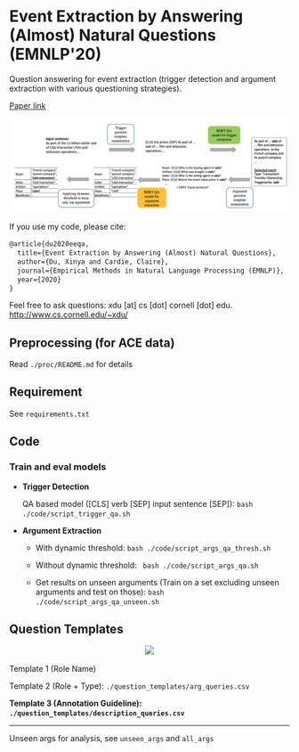 # Event Extraction by Answering (Almost) Natural Questions (EMNLP'20)

Question answering for event extraction (trigger detection and argument extraction with various questioning strategies). 

[Paper link](https://arxiv.org/abs/2004.13625)

<p align='center'>
  <img src='figs/framework.png' width="800px">
</p>


If you use my code, please cite:

	@article{du2020eeqa,
	  title={Event Extraction by Answering (Almost) Natural Questions},
	  author={Du, Xinya and Cardie, Claire},
	  journal={Empirical Methods in Natural Language Processing (EMNLP)},
	  year={2020}
	}
	
	
Feel free to ask questions: xdu [at] cs [dot] cornell [dot] edu. http://www.cs.cornell.edu/~xdu/

## Preprocessing (for ACE data)
  Read ```./proc/README.md``` for details

## Requirement
See ```requirements.txt```

## Code

### Train and eval models

* **Trigger Detection**

   <!-- normal sequence labeling -->
   <!-- ``` bash ./code/script_trigger.sh ``` -->
	
	QA based model ([CLS] verb [SEP] input sentence [SEP]):
	``` bash ./code/script_trigger_qa.sh ```
	
	
* **Argument Extraction**

	- With dynamic threshold:
	``` bash ./code/script_args_qa_thresh.sh ```
	
	- Without dynamic threshold:
	```	bash ./code/script_args_qa.sh```
	
	<!-- Ensemble with template 2 & 3 -->
	<!-- ```bash ./code/script_args_qa_ensem.sh``` -->

	- Get results on unseen arguments (Train on a set excluding unseen arguments and test on those):
	  ```bash ./code/script_args_qa_unseen.sh```
	
	
<!--### Analysis


  randome NE baseline
  
  ```python code/run_unseen_baseline_random_ne.py```
  
* Write the predicted arguments,
  
  ```bash ./code/script_args_qa_analysis.sh```

* Get trigger error statistics, 
  ```python ./analysis/trigger_error.py```
  
* Get argument error statistics 
  ```python ./analysis/argument_error.py```-->



  
## Question Templates

<p align='center'>
  <img src='figs/templates.png' width="600px">
</p>

Template 1 (Role Name)

Template 2 (Role + Type): ```./question_templates/arg_queries.csv```

**Template 3 (Annotation Guideline): ```./question_templates/description_queries.csv```**

---	
Unseen args for analysis, see ```unseen_args``` and ```all_args```

